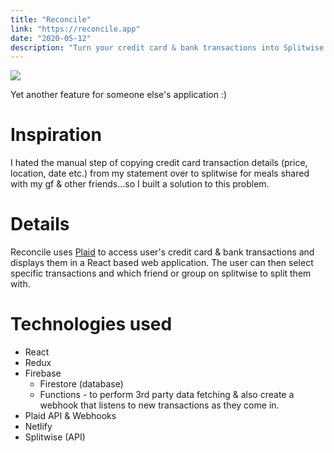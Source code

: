 ```yaml
---
title: "Reconcile"
link: "https://reconcile.app"
date: "2020-05-12"
description: "Turn your credit card & bank transactions into Splitwise expenses."
---
```


![](https://www.datocms-assets.com/19855/1581121713-combined.png?auto=compress%2Cformat&dpr=0.19&fm=jpg&w=3188)

Yet another feature for someone else's application :)

# Inspiration

I hated the manual step of copying credit card transaction details (price, location, date etc.) from my statement over to splitwise for meals shared with my gf & other friends...so I built a solution to this problem.

# Details

Reconcile uses [Plaid](https://plaid.com/) to access user's credit card & bank transactions and displays them in a React based web application. The user can then select specific transactions and which friend or group on splitwise to split them with.

# Technologies used

- React
- Redux
- Firebase
  - Firestore (database)
  - Functions - to perform 3rd party data fetching & also create a webhook that listens to new transactions as they come in.
- Plaid API & Webhooks
- Netlify
- Splitwise (API)
